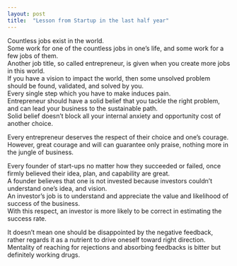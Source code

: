 ```yaml
---
layout: post
title:  "Lesson from Startup in the last half year"
---
```


Countless jobs exist in the world. <br> Some work for one of the countless jobs in one’s life, and some work for a few jobs of them. <br>
Another job title, so called entrepreneur, is given when you create more jobs in this world. <br>
If you have a vision to impact the world, then some unsolved problem should be found, validated, and solved by you. <br>
Every single step which you have to make induces pain. <br>
Entrepreneur should have a solid belief that you tackle the right problem, and can lead your business to the sustainable path. <br>
Solid belief doesn’t block all your internal anxiety and opportunity cost of another choice.  <br>

Every entrepreneur deserves the respect of their choice and one’s courage. <br>
However, great courage and will can guarantee only praise, nothing more in the jungle of business. <br>

Every founder of start-ups no matter how they succeeded or failed, once firmly believed their idea, plan, and capability are great. <br>
A founder believes that one is not invested because investors couldn’t understand one’s idea, and vision. <br>
An investor’s job is to understand and appreciate the value and likelihood of success of the business. <br>
With this respect, an investor is more likely to be correct in estimating the success rate. <br>

It doesn’t mean one should be disappointed by the negative feedback, rather regards it as a nutrient to drive oneself toward right direction. <br>
Mentality of reaching for rejections and absorbing feedbacks is bitter but definitely working drugs.

